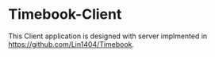 # Timebook-Client
This Client application is designed with server implmented in https://github.com/Lin1404/Timebook.
